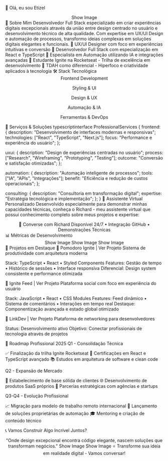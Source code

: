 👋 Olá, eu sou Etizel
<div align="center">
Show Image
</div>
🚀 Sobre Mim
Desenvolvedor Full Stack especializado em criar experiências digitais excepcionais através da união entre design centrado no usuário e desenvolvimento técnico de alta qualidade. Com expertise em UX/UI Design e automação de processos, transformo ideias complexas em soluções digitais elegantes e funcionais.
🔹 UX/UI Designer com foco em experiências intuitivas e conversão
🔹 Desenvolvedor Full Stack com especialização em React e TypeScript
🔹 Especialista em Automação utilizando IA e integrações avançadas
🔹 Estudante Ignite na Rocketseat - Trilha de excelência em desenvolvimento
🔹 TDAH como diferencial - Hiperfoco e criatividade aplicados à tecnologia
🛠️ Stack Tecnológica
<div align="center">
Frontend Development

Styling & UI

Design & UX

Automação & IA

Ferramentas & DevOps

</div>
💼 Serviços & Soluções
typescriptinterface ProfessionalServices {
  frontend: {
    description: "Desenvolvimento de interfaces modernas e responsivas";
    technologies: ["React", "TypeScript", "Next.js"];
    focus: "Performance e experiência do usuário";
  };
  
  uxui: {
    description: "Design de experiências centradas no usuário";
    process: ["Research", "Wireframing", "Prototyping", "Testing"];
    outcome: "Conversão e satisfação otimizadas";
  };
  
  automation: {
    description: "Automação inteligente de processos";
    tools: ["IA", "APIs", "Integrações"];
    benefit: "Eficiência e redução de custos operacionais";
  };
  
  consulting: {
    description: "Consultoria em transformação digital";
    expertise: "Estratégia tecnológica e implementação";
  };
}
🤖 Assistente Virtual Personalizado
Desenvolvido especialmente para demonstrar minhas capacidades técnicas, conheça o Richard - meu assistente virtual que possui conhecimento completo sobre meus projetos e expertise:
<div align="center">
🔗 Converse com Richard
Disponível 24/7 • Integração GitHub • Demonstrações Técnicas
</div>
📊 Métricas de Desenvolvimento
<div align="center">
Show Image
Show Image
Show Image
</div>
🌟 Projetos em Destaque
🍅 Pomodoro Ignite | Ver Projeto
Sistema de produtividade com arquitetura moderna

Stack: TypeScript • React • Styled Components
Features: Gestão de tempo • Histórico de sessões • Interface responsiva
Diferencial: Design system consistente e performance otimizada

📱 Ignite Feed | Ver Projeto
Plataforma social com foco em experiência do usuário

Stack: JavaScript • React • CSS Modules
Features: Feed dinâmico • Sistema de comentários • Interações em tempo real
Destaque: Componentização avançada e estado global otimizado

🔗 LinkDev | Ver Projeto
Plataforma de networking para desenvolvedores

Status: Desenvolvimento ativo
Objetivo: Conectar profissionais de tecnologia através de projetos

🎯 Roadmap Profissional 2025
Q1 - Consolidação Técnica

✅ Finalização da trilha Ignite Rocketseat
🔄 Certificações em React e TypeScript avançado
📚 Estudos em arquitetura de software e clean code

Q2 - Expansão de Mercado

🎯 Estabelecimento de base sólida de clientes
🌐 Desenvolvimento de produtos SaaS próprios
🤝 Parcerias estratégicas com agências e startups

Q3-Q4 - Evolução Profissional

📈 Migração para modelo de trabalho remoto internacional
🚀 Lançamento de soluções proprietárias de automação
🎓 Mentoring e criação de conteúdo técnico

📞 Vamos Construir Algo Incrível Juntos?
<div align="center">

</div>

<div align="center">
"Onde design excepcional encontra código elegante,
nascem soluções que transformam negócios."
Show Image
Show Image
⭐ Transforme sua ideia em realidade digital - Vamos conversar!
</div>
